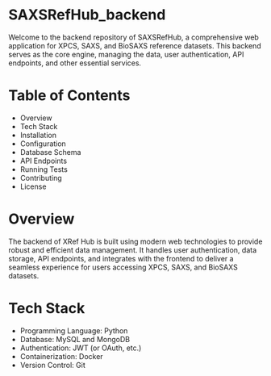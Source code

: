 # SAXSRefHub_backend
Welcome to the backend repository of SAXSRefHub, a comprehensive web application for XPCS, SAXS, and BioSAXS reference datasets. This backend serves as the core engine, managing the data, user authentication, API endpoints, and other essential services.

# Table of Contents
- Overview
- Tech Stack
- Installation
- Configuration
- Database Schema
- API Endpoints
- Running Tests
- Contributing
- License

# Overview
The backend of XRef Hub is built using modern web technologies to provide robust and efficient data management. It handles user authentication, data storage, API endpoints, and integrates with the frontend to deliver a seamless experience for users accessing XPCS, SAXS, and BioSAXS datasets.

# Tech Stack
- Programming Language: Python
- Database: MySQL and MongoDB
- Authentication: JWT (or OAuth, etc.)
- Containerization: Docker
- Version Control: Git
